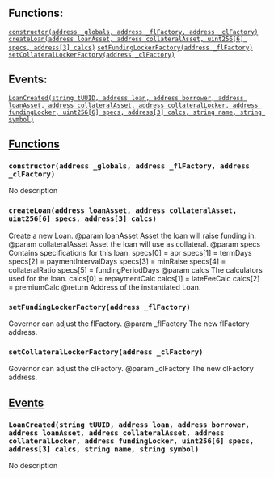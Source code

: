 

## Functions:
[`constructor(address _globals, address _flFactory, address _clFactory)`](#LoanFactory-constructor-address-address-address-)
[`createLoan(address loanAsset, address collateralAsset, uint256[6] specs, address[3] calcs)`](#LoanFactory-createLoan-address-address-uint256-6--address-3--)
[`setFundingLockerFactory(address _flFactory)`](#LoanFactory-setFundingLockerFactory-address-)
[`setCollateralLockerFactory(address _clFactory)`](#LoanFactory-setCollateralLockerFactory-address-)

## Events:
[`LoanCreated(string tUUID, address loan, address borrower, address loanAsset, address collateralAsset, address collateralLocker, address fundingLocker, uint256[6] specs, address[3] calcs, string name, string symbol)`](#LoanFactory-LoanCreated-string-address-address-address-address-address-address-uint256-6--address-3--string-string-)

## <u>Functions</u>

### `constructor(address _globals, address _flFactory, address _clFactory)`
No description

### `createLoan(address loanAsset, address collateralAsset, uint256[6] specs, address[3] calcs)`
Create a new Loan.
        @param  loanAsset       Asset the loan will raise funding in.
        @param  collateralAsset Asset the loan will use as collateral.
        @param  specs           Contains specifications for this loan.
                specs[0] = apr
                specs[1] = termDays
                specs[2] = paymentIntervalDays
                specs[3] = minRaise
                specs[4] = collateralRatio
                specs[5] = fundingPeriodDays
        @param  calcs           The calculators used for the loan.
                calcs[0] = repaymentCalc
                calcs[1] = lateFeeCalc
                calcs[2] = premiumCalc
        @return Address of the instantiated Loan.

### `setFundingLockerFactory(address _flFactory)`
Governor can adjust the flFactory.
        @param  _flFactory The new flFactory address.

### `setCollateralLockerFactory(address _clFactory)`
Governor can adjust the clFactory.
        @param  _clFactory The new clFactory address.

## <u>Events</u>

### `LoanCreated(string tUUID, address loan, address borrower, address loanAsset, address collateralAsset, address collateralLocker, address fundingLocker, uint256[6] specs, address[3] calcs, string name, string symbol)`
No description
